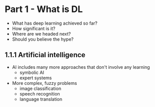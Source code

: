 # Part 1 - What is DL

* What has deep learning achieved so far?
* How significant is it?
* Where are we headed next?
* Should you believe the hype?

## 1.1.1 Artificial intelligence

* AI includes many more approaches that don't involve any learning
  * symbolic AI
  * expert systems
* More complex, fuzzy problems
  * image classification
  * speech recognition
  * language translation
  